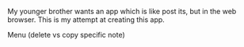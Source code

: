 My younger brother wants an app which is like post its, but in the web browser. This is my attempt at creating this app. 

Menu (delete vs copy specific note)